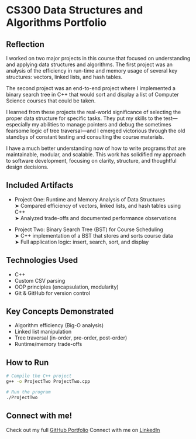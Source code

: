 # CS300 Data Structures and Algorithms Portfolio

## Reflection

I worked on two major projects in this course that focused on understanding and applying data structures and algorithms. The first project was an analysis of the efficiency in run-time and memory usage of several key structures: vectors, linked lists, and hash tables.

The second project was an end-to-end project where I implemented a binary search tree in C++ that would sort and display a list of Computer Science courses that could be taken.

I learned from these projects the real-world significance of selecting the proper data structure for specific tasks. They put my skills to the test—especially my abilities to manage pointers and debug the sometimes fearsome logic of tree traversal—and I emerged victorious through the old standbys of constant testing and consulting the course materials.

I have a much better understanding now of how to write programs that are maintainable, modular, and scalable. This work has solidified my approach to software development, focusing on clarity, structure, and thoughtful design decisions.

## Included Artifacts

- Project One: Runtime and Memory Analysis of Data Structures  
  ➤ Compared efficiency of vectors, linked lists, and hash tables using C++  
  ➤ Analyzed trade-offs and documented performance observations

- Project Two: Binary Search Tree (BST) for Course Scheduling  
  ➤ C++ implementation of a BST that stores and sorts course data  
  ➤ Full application logic: insert, search, sort, and display


## Technologies Used

- C++
- Custom CSV parsing
- OOP principles (encapsulation, modularity)
- Git & GitHub for version control



## Key Concepts Demonstrated

- Algorithm efficiency (Big-O analysis)
- Linked list manipulation
- Tree traversal (in-order, pre-order, post-order)
- Runtime/memory trade-offs


## How to Run
```bash
# Compile the C++ project
g++ -o ProjectTwo ProjectTwo.cpp

# Run the program
./ProjectTwo
```

## Connect with me!
Check out my full [GitHub Portfolio](https://github.com/nchutto)
Connect with me on [LinkedIn](https://linkedin.com/in/nicole-hutto-17b953b8)
